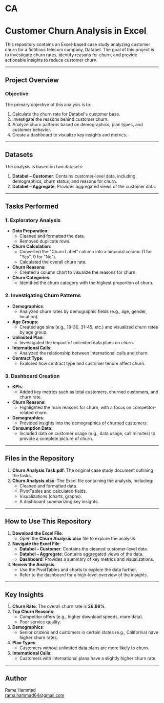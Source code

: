 # CA

# Customer Churn Analysis in Excel

This repository contains an Excel-based case study analyzing customer churn for a fictitious telecom company, Databel. The goal of this project is to investigate churn rates, identify reasons for churn, and provide actionable insights to reduce customer churn.

---

## **Project Overview**

### **Objective**
The primary objective of this analysis is to:
1. Calculate the churn rate for Databel's customer base.
2. Investigate the reasons behind customer churn.
3. Analyze churn patterns based on demographics, plan types, and customer behavior.
4. Create a dashboard to visualize key insights and metrics.

---

## **Datasets**
The analysis is based on two datasets:
1. **Databel – Customer**: Contains customer-level data, including demographics, churn status, and reasons for churn.
2. **Databel – Aggregate**: Provides aggregated views of the customer data.

---

## **Tasks Performed**

### **1. Exploratory Analysis**
- **Data Preparation**:
  - Cleaned and formatted the data.
  - Removed duplicate rows.
- **Churn Calculation**:
  - Converted the "Churn Label" column into a binomial column (1 for "Yes", 0 for "No").
  - Calculated the overall churn rate.
- **Churn Reasons**:
  - Created a column chart to visualize the reasons for churn.
- **Churn Categories**:
  - Identified the churn category with the highest proportion of churn.

### **2. Investigating Churn Patterns**
- **Demographics**:
  - Analyzed churn rates by demographic fields (e.g., age, gender, location).
- **Age Groups**:
  - Created age bins (e.g., 18-30, 31-45, etc.) and visualized churn rates by age group.
- **Unlimited Plan**:
  - Investigated the impact of unlimited data plans on churn.
- **International Calls**:
  - Analyzed the relationship between international calls and churn.
- **Contract Type**:
  - Explored how contract type and customer tenure affect churn.

### **3. Dashboard Creation**
- **KPIs**:
  - Added key metrics such as total customers, churned customers, and churn rate.
- **Churn Reasons**:
  - Highlighted the main reasons for churn, with a focus on competitor-related churn.
- **Demographics**:
  - Provided insights into the demographics of churned customers.
- **Consumption Data**:
  - Included data on customer usage (e.g., data usage, call minutes) to provide a complete picture of churn.

---

## **Files in the Repository**
1. **Churn Analysis Task.pdf**: The original case study document outlining the tasks.
2. **Churn Analysis.xlsx**: The Excel file containing the analysis, including:
   - Cleaned and formatted data.
   - PivotTables and calculated fields.
   - Visualizations (charts, graphs).
   - A dashboard summarizing key insights.

---

## **How to Use This Repository**
1. **Download the Excel File**:
   - Open the **Churn Analysis.xlsx** file to explore the analysis.
2. **Navigate the Excel File**:
   - **Databel – Customer**: Contains the cleaned customer-level data.
   - **Databel – Aggregate**: Contains aggregated views of the data.
   - **Dashboard**: Provides a summary of key metrics and visualizations.
3. **Review the Analysis**:
   - Use the PivotTables and charts to explore the data further.
   - Refer to the dashboard for a high-level overview of the insights.

---

## **Key Insights**
1. **Churn Rate**: The overall churn rate is **26.86%**.
2. **Top Churn Reasons**:
   - Competitor offers (e.g., higher download speeds, more data).
   - Poor service quality.
3. **Demographics**:
   - Senior citizens and customers in certain states (e.g., California) have higher churn rates.
4. **Plan Types**:
   - Customers without unlimited data plans are more likely to churn.
5. **International Calls**:
   - Customers with international plans have a slightly higher churn rate.

---

## **Author**
Rama Hammad  
rama.hammad64@gmail.com
